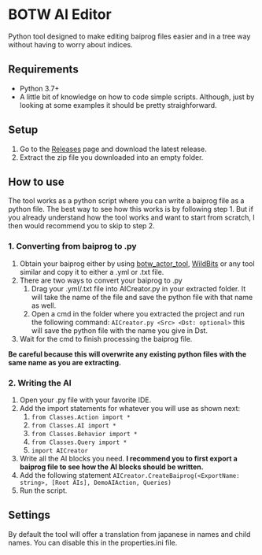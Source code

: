 # BOTW AI Editor
Python tool designed to make editing baiprog files easier and in a tree way without having to worry about indices.

## Requirements
* Python 3.7+
* A little bit of knowledge on how to code simple scripts. Although, just by looking at some examples it should be pretty straighforward.

## Setup
1. Go to the [Releases](https://github.com/edgarcantuco/BOTW_AITool/releases) page and download the latest release.
2. Extract the zip file you downloaded into an empty folder.

## How to use
The tool works as a python script where you can write a baiprog file as a python file. The best way to see how this works is by following step 1. But if you already understand how the tool works and want to start from scratch, I then would recommend you to skip to step 2.

### 1. Converting from baiprog to .py
1. Obtain your baiprog either by using [botw_actor_tool](https://github.com/GingerAvalanche/botw_actor_tool), [WildBits](https://github.com/NiceneNerd/Wild-Bits) or any tool similar and copy it to either a .yml or .txt file.
2. There are two ways to convert your baiprog to .py
	1. Drag your .yml/.txt file into AICreator.py in your extracted folder. It will take the name of the file and save the python file with that name as well.
	2. Open a cmd in the folder where you extracted the project and run the following command: `AICreator.py <Src> <Dst: optional>` this will save the python file with the name you give in Dst.
3. Wait for the cmd to finish processing the baiprog file.

**Be careful because this will overwrite any existing python files with the same name as you are extracting.**

### 2. Writing the AI
1. Open your .py file with your favorite IDE.
2. Add the import statements for whatever you will use as shown next:
	1. `from Classes.Action import *`
	2. `from Classes.AI import *`
	3. `from Classes.Behavior import *`
	4. `from Classes.Query import *`
	5. `import AICreator`
3. Write all the AI blocks you need. **I recommend you to first export a baiprog file to see how the AI blocks should be written.**
4. Add the following statement `AICreator.CreateBaiprog(<ExportName: string>, [Root AIs], DemoAIAction, Queries)`
5. Run the script.

## Settings
By default the tool will offer a translation from japanese in names and child names. You can disable this in the properties.ini file.